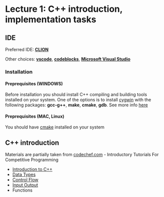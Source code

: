 # Lecture 1: C++ introduction, implementation tasks

## IDE
Preferred IDE: **[CLION](https://www.jetbrains.com/clion/)**

Other choices: **[vscode](https://code.visualstudio.com/)**, **[codeblocks](http://www.codeblocks.org/)**, **[Microsoft Visual Studio](https://visualstudio.microsoft.com/vs/)**

### Installation

#### Preprequisites (WINDOWS)
Before installation you should install C++ compiling and building tools installed on your system. One of the options is to install [cygwin](https://www.cygwin.com/) with the following packages: **gcc-g++**, **make**, **cmake**, **gdb**. See more info [here](https://www.jetbrains.com/help/clion/quick-tutorial-on-configuring-clion-on-windows.html)

#### Preprequisites (MAC, Linux)
You should have [cmake](https://cmake.org/) installed on your system

## C++ introduction

Materials are partially taken from [codechef.com](https://www.codechef.com/ioi/basics#) - Introductory Tutorials For Competitive Programming

* [Introduction to C++](Materials/Introduction_to_C++.pdf)
* [Data Types](Materials/DATATYPES+.pdf)
* [Control Flow](Materials/Control_Flow.pdf)
* [Input Output](Materials/IO.pdf)
* Functions
